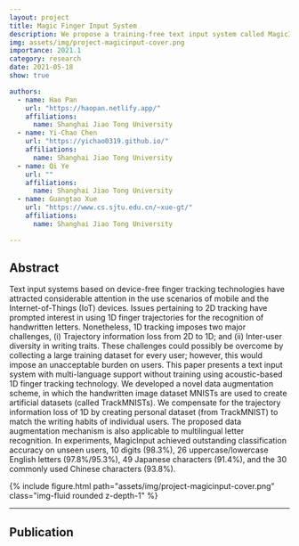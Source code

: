 ```yaml
---
layout: project
title: Magic Finger Input System
description: We propose a training-free text input system called MagicInput that support multiple languages using acoustic-based 1D finger tracking technology. An artificial dataset (called TrackMNIST) simulated from MNISTseries datasets is utilized to satisfy the various users' writing characteristics.
img: assets/img/project-magicinput-cover.png
importance: 2021.1
category: research
date: 2021-05-18
show: true

authors:
  - name: Hao Pan
    url: "https://haopan.netlify.app/"
    affiliations:
      name: Shanghai Jiao Tong University
  - name: Yi-Chao Chen
    url: "https://yichao0319.github.io/"
    affiliations:
      name: Shanghai Jiao Tong University
  - name: Qi Ye
    url: ""
    affiliations: 
      name: Shanghai Jiao Tong University
  - name: Guangtao Xue
    url: "https://www.cs.sjtu.edu.cn/~xue-gt/"
    affiliations:
      name: Shanghai Jiao Tong University

---
```



## Abstract

Text input systems based on device-free finger tracking technologies have attracted considerable attention in the use scenarios of mobile and the Internet-of-Things (IoT) devices. Issues pertaining to 2D tracking have prompted interest in using 1D finger trajectories for the recognition of handwritten letters. Nonetheless, 1D tracking imposes two major challenges, (i) Trajectory information loss from 2D to 1D; and (ii) Inter-user diversity in writing traits. These challenges could possibly be overcome by collecting a large training dataset for every user; however, this would impose an unacceptable burden on users. This paper presents a text input system with multi-language support without training using acoustic-based 1D finger tracking technology. We developed a novel data augmentation scheme, in which the handwritten image dataset MNISTs are used to create artificial datasets (called TrackMNISTs). We compensate for the trajectory information loss of 1D by creating personal dataset (from TrackMNIST) to match the writing habits of individual users. The proposed data augmentation mechanism is also applicable to multilingual letter recognition. In experiments, MagicInput achieved outstanding classification accuracy on unseen users, 10 digits (98.3%), 26 uppercase/lowercase English letters (97.8%/95.3%), 49 Japanese characters (91.4%), and the 30 commonly used Chinese characters (93.8%).

<div class="row justify-content-sm-center">
    <div class="col-sm-8 mt-3 mt-md-0">
        {% include figure.html path="assets/img/project-magicinput-cover.png" class="img-fluid rounded z-depth-1" %}
    </div>
</div>


***

## Publication

<div hidden>
{% cite pan-ipsn21 %}
</div>

